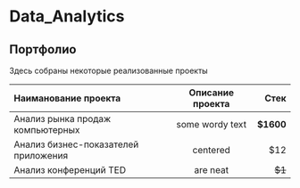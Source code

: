 # Data_Analytics

## Портфолио

Здесь собраны некоторые реализованные проекты

| Наиманование проекта  | Описание проекта | Стек |
|:------------- |:---------------:| -------------:|
| Анализ рынка продаж компьютерных      | some wordy text |     **$1600** |
| Анализ бизнес-показателей приложения      | centered        |         $12   |
| Анализ конференций TED | are neat        |        ~~$1~~ |
